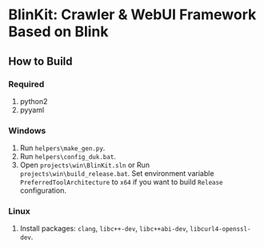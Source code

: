 # BlinKit: Crawler & WebUI Framework Based on Blink

## How to Build

### Required

1. python2
2. pyyaml

### Windows

1. Run `helpers\make_gen.py`.
2. Run `helpers\config_duk.bat`.
3. Open `projects\win\BlinKit.sln` or Run `projects\win\build_release.bat`. Set environment variable `PreferredToolArchitecture`  to `x64` if you want to build `Release` configuration.

### Linux

1. Install packages: `clang`, `libc++-dev`, `libc++abi-dev`, `libcurl4-openssl-dev`.
